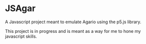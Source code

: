 # JSAgar
A Javascript project meant to emulate Agario using the p5.js library. 

This project is in progress and is meant as a way for me to hone my javascript skills. 

